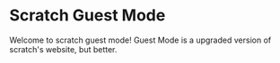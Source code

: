 # Scratch Guest Mode
Welcome to scratch guest mode! Guest Mode is a upgraded version of scratch's website, but better.
